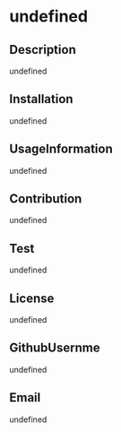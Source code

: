 
  # undefined

## Description
undefined

## Installation
undefined

## UsageInformation
undefined

## Contribution
undefined

## Test
undefined

## License
undefined

## GithubUsernme
undefined

## Email
undefined


